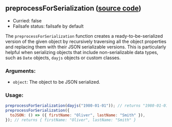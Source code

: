 ## preprocessForSerialization ([source code](https://github.com/bigbinary/neeto-cist/blob/9b5f349ecf0c1c7d258fa92ef2088c29f85274e6/src/objects.js#L61-L66))

- Curried: false
- Failsafe status: failsafe by default

The `preprocessForSerialization` function creates a ready-to-be-serialized
version of the given object by recursively traversing all the object properties
and replacing them with their JSON serializable versions. This is particularly
helpful when serializing objects that include non-serializable data types, such
as `Date` objects, `dayjs` objects or custom classes.

### Arguments:

- `object`: The object to be JSON serialized.

### Usage:

```js
preprocessForSerialization(dayjs("1980-01-01")); // returns "1980-01-01T00:00:00.000Z"
preprocessForSerialization({
  toJSON: () => ({ firstName: "Oliver", lastName: "Smith" }),
}); // returns { firstName: "Oliver", lastName: "Smith" }
```
